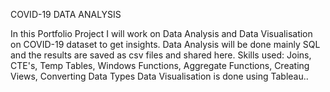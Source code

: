 
COVID-19 DATA ANALYSIS





In this Portfolio Project I will work on  Data Analysis and Data Visualisation on COVID-19 dataset to get insights.
Data Analysis will be done mainly SQL and the results are saved as csv files and shared here.
Skills used: Joins, CTE's, Temp Tables, Windows Functions, Aggregate Functions, Creating Views, Converting Data Types
Data Visualisation is done using Tableau..
